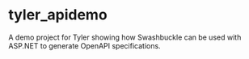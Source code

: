 # tyler_apidemo
A demo project for Tyler showing how Swashbuckle can be used with ASP.NET to generate OpenAPI specifications.
